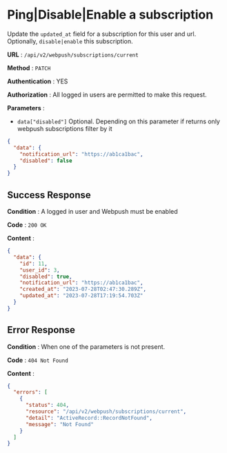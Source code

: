 # Ping|Disable|Enable a subscription

Update the `updated_at` field for a subscription for this user and url. Optionally, `disable|enable` this subscription.

**URL** : `/api/v2/webpush/subscriptions/current`

**Method** : `PATCH`

**Authentication** : YES

**Authorization** : All logged in users are permitted to make this request.

**Parameters** :

* `data["disabled"]` Optional. Depending on this parameter if returns only webpush subscriptions filter by it

```json
{
  "data": {
    "notification_url": "https://ab1ca1bac",
    "disabled": false
  }
}
```

## Success Response

**Condition** : A logged in user and Webpush must be enabled

**Code** : `200 OK`

**Content** :

```json
{
  "data": {
    "id": 11,
    "user_id": 3,
    "disabled": true,
    "notification_url": "https://ab1ca1bac",
    "created_at": "2023-07-28T02:47:30.289Z",
    "updated_at": "2023-07-28T17:19:54.703Z"
  }
}
```
## Error Response

**Condition** : When one of the parameters is not present.

**Code** : `404 Not Found`

**Content** :

```json
{
  "errors": [
    {
      "status": 404,
      "resource": "/api/v2/webpush/subscriptions/current",
      "detail": "ActiveRecord::RecordNotFound",
      "message": "Not Found"
    }
  ]
}
```
